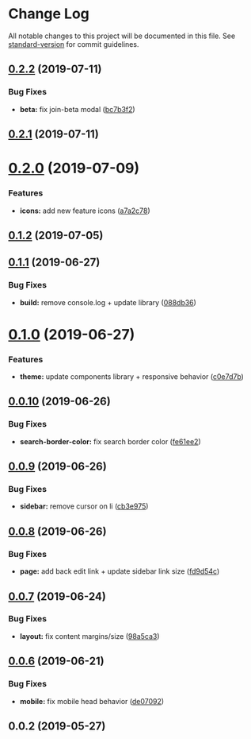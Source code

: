 # Change Log

All notable changes to this project will be documented in this file. See [standard-version](https://github.com/conventional-changelog/standard-version) for commit guidelines.

## [0.2.2](https://github.com/storyscript/vuepress-theme-story/compare/v0.2.1...v0.2.2) (2019-07-11)


### Bug Fixes

* **beta:** fix join-beta modal ([bc7b3f2](https://github.com/storyscript/vuepress-theme-story/commit/bc7b3f2))



## [0.2.1](https://github.com/storyscript/vuepress-theme-story/compare/v0.2.0...v0.2.1) (2019-07-11)



# [0.2.0](https://github.com/storyscript/vuepress-theme-story/compare/v0.1.2...v0.2.0) (2019-07-09)


### Features

* **icons:** add new feature icons ([a7a2c78](https://github.com/storyscript/vuepress-theme-story/commit/a7a2c78))



## [0.1.2](https://github.com/storyscript/vuepress-theme-story/compare/v0.1.1...v0.1.2) (2019-07-05)



## [0.1.1](https://github.com/storyscript/vuepress-theme-story/compare/v0.1.0...v0.1.1) (2019-06-27)


### Bug Fixes

* **build:** remove console.log + update library ([088db36](https://github.com/storyscript/vuepress-theme-story/commit/088db36))



# [0.1.0](https://github.com/storyscript/vuepress-theme-story/compare/v0.0.10...v0.1.0) (2019-06-27)


### Features

* **theme:** update components library + responsive behavior ([c0e7d7b](https://github.com/storyscript/vuepress-theme-story/commit/c0e7d7b))



## [0.0.10](https://github.com/storyscript/vuepress-theme-story/compare/v0.0.9...v0.0.10) (2019-06-26)


### Bug Fixes

* **search-border-color:** fix search border color ([fe61ee2](https://github.com/storyscript/vuepress-theme-story/commit/fe61ee2))



## [0.0.9](https://github.com/storyscript/vuepress-theme-story/compare/v0.0.8...v0.0.9) (2019-06-26)


### Bug Fixes

* **sidebar:** remove cursor on li ([cb3e975](https://github.com/storyscript/vuepress-theme-story/commit/cb3e975))



## [0.0.8](https://github.com/storyscript/vuepress-theme-story/compare/v0.0.7...v0.0.8) (2019-06-26)


### Bug Fixes

* **page:** add back edit link + update sidebar link size ([fd9d54c](https://github.com/storyscript/vuepress-theme-story/commit/fd9d54c))



## [0.0.7](https://github.com/storyscript/vuepress-theme-story/compare/v0.0.6...v0.0.7) (2019-06-24)


### Bug Fixes

* **layout:** fix content margins/size ([98a5ca3](https://github.com/storyscript/vuepress-theme-story/commit/98a5ca3))



## [0.0.6](https://github.com/storyscript/vuepress-theme-story/compare/v0.0.5...v0.0.6) (2019-06-21)


### Bug Fixes

* **mobile:** fix mobile head behavior ([de07092](https://github.com/storyscript/vuepress-theme-story/commit/de07092))



## 0.0.2 (2019-05-27)
